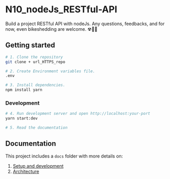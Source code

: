 # N10_nodeJs_RESTful-API
Build a project RESTful API with nodeJs. 
Any questions, feedbacks, and for now, even bikeshedding are welcome. ☢🤩👻

## Getting started

```bash
# 1. Clone the repository
git clone + url_HTTPS_repo

# 2. Create Environment variables file.
.env

# 3. Install dependencies. 
npm install yarn
```

### Development
```bash
# 4. Run development server and open http://localhost:your-port
yarn start:dev

# 5. Read the documentation
```

## Documentation

This project includes a `docs` folder with more details on:

1.  [Setup and development](https://narhakobyan.github.io/awesome-nest-boilerplate/docs/development.html#first-time-setup)
1.  [Architecture](https://narhakobyan.github.io/awesome-nest-boilerplate/docs/architecture.html)


